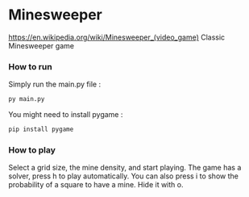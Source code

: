 # Minesweeper
https://en.wikipedia.org/wiki/Minesweeper_(video_game)
Classic Minesweeper game

### How to run  
Simply run the main.py file :
```bash
py main.py
```
You might need to install pygame :
```bash
pip install pygame
```


### How to play
Select a grid size, the mine density, and start playing.
The game has a solver, press h to play automatically.
You can also press i to show the probability of a square to have a mine. Hide it with o.